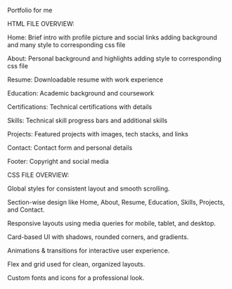 Portfolio for me

HTML FILE OVERVIEW:

Home: Brief intro with profile picture and social links adding background and many style to corresponding css file

About: Personal background and highlights adding style to corresponding css file

Resume: Downloadable resume with work experience

Education: Academic background and coursework

Certifications: Technical certifications with details

Skills: Technical skill progress bars and additional skills

Projects: Featured projects with images, tech stacks, and links

Contact: Contact form and personal details

Footer: Copyright and social media

CSS FILE OVERVIEW:

Global styles for consistent layout and smooth scrolling.

Section-wise design like Home, About, Resume, Education, Skills, Projects, and Contact.

Responsive layouts using media queries for mobile, tablet, and desktop.

Card-based UI with shadows, rounded corners, and gradients.

Animations & transitions for interactive user experience.

Flex and grid used for clean, organized layouts.

Custom fonts and icons for a professional look.
